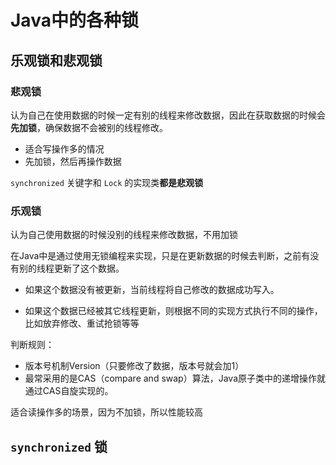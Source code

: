 # Java中的各种锁

## 乐观锁和悲观锁

### 悲观锁

认为自己在使用数据的时候一定有别的线程来修改数据，因此在获取数据的时候会**先加锁**，确保数据不会被别的线程修改。

- 适合写操作多的情况
- 先加锁，然后再操作数据

`synchronized` 关键字和 `Lock` 的实现类**都是悲观锁**

### 乐观锁

认为自己使用数据的时候没别的线程来修改数据，不用加锁

在Java中是通过使用无锁编程来实现，只是在更新数据的时候去判断，之前有没有别的线程更新了这个数据。

- 如果这个数据没有被更新，当前线程将自己修改的数据成功写入。

- 如果这个数据已经被其它线程更新，则根据不同的实现方式执行不同的操作，比如放弃修改、重试抢锁等等

判断规则：

- 版本号机制Version（只要修改了数据，版本号就会加1）
- 最常采用的是CAS（compare and swap）算法，Java原子类中的递增操作就通过CAS自旋实现的。



适合读操作多的场景，因为不加锁，所以性能较高

## `synchronized` 锁




